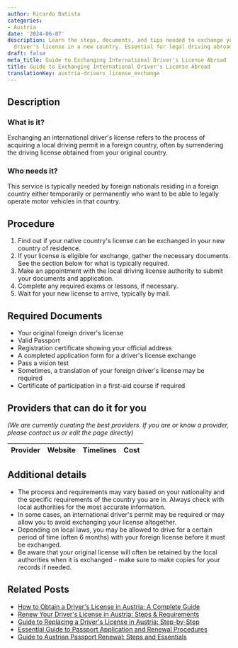 ```yaml
---
author: Ricardo Batista
categories:
- Austria
date: '2024-06-07'
description: Learn the steps, documents, and tips needed to exchange your foreign
  driver's license in a new country. Essential for legal driving abroad.
draft: false
meta_title: Guide to Exchanging International Driver's License Abroad
title: Guide to Exchanging International Driver's License Abroad
translationKey: austria-drivers_license_exchange
---
```


## Description
### What is it?
Exchanging an international driver's license refers to the process of acquiring a local driving permit in a foreign country, often by surrendering the driving license obtained from your original country. 

### Who needs it?
This service is typically needed by foreign nationals residing in a foreign country either temporarily or permanently who want to be able to legally operate motor vehicles in that country.

## Procedure

1. Find out if your native country's license can be exchanged in your new country of residence.
2. If your license is eligible for exchange, gather the necessary documents. See the section below for what is typically required.
3. Make an appointment with the local driving license authority to submit your documents and application.
4. Complete any required exams or lessons, if necessary.
5. Wait for your new license to arrive, typically by mail.

## Required Documents

- Your original foreign driver's license
- Valid Passport
- Registration certificate showing your official address
- A completed application form for a driver's license exchange
- Pass a vision test 
- Sometimes, a translation of your foreign driver's license may be required
- Certificate of participation in a first-aid course if required

## Providers that can do it for you

_(We are currently curating the best providers. If you are or know a provider, please contact us or edit the page directly)_

| Provider        |     Website     |     Timelines    |       Cost      |
| --------------- | --------------- |  :-------------: | :-------------: |

## Additional details

- The process and requirements may vary based on your nationality and the specific requirements of the country you are in. Always check with local authorities for the most accurate information.
- In some cases, an international driver's permit may be required or may allow you to avoid exchanging your license altogether.
- Depending on local laws, you may be allowed to drive for a certain period of time (often 6 months) with your foreign license before it must be exchanged.
- Be aware that your original license will often be retained by the local authorities when it is exchanged - make sure to make copies for your records if needed.


## Related Posts

- [How to Obtain a Driver's License in Austria: A Complete Guide](https://tramitit.com/guides/austria/drivers_license_application/)
- [Renew Your Driver's License in Austria: Steps & Requirements](https://tramitit.com/guides/austria/drivers_license_renewal/)
- [Guide to Replacing a Driver's License in Austria: Step-by-Step](https://tramitit.com/guides/austria/replacement_drivers_license_application/)
- [Essential Guide to Passport Application and Renewal Procedures](https://tramitit.com/guides/austria/passport_application/)
- [Guide to Austrian Passport Renewal: Steps and Essentials](https://tramitit.com/guides/austria/passport_renewal/)